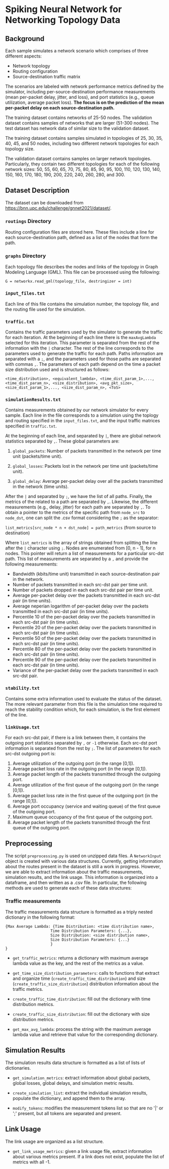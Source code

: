 # Spiking Neural Network for Networking Topology Data

## Background
Each sample simulates a network scenario which comprises of three different aspects: 

* Network topology
* Routing configuration
* Source-destination traffic matrix

The scenarios are labeled with network performance metrics defined by the simulator, including per-source-destination performance measurements (mean per-packet delay, jitter, and loss), and port statistics (e.g., queue utilization, average packet loss). **The focus is on the prediction of the mean per-packet delay on each source-destination path.**

The training dataset contains networks of 25-50 nodes. The validation dataset contains samples of networks that are larger (51-300 nodes). The test dataset has network data of similar size to the validation dataset.

The training dataset contains samples simulated in topologies of 25, 30, 35, 40, 45, and 50 nodes, including two different network topologies for each topology size. 

The validation dataset contains samples on larger network topologies. Particularly, they contain two different topologies for each of the following network sizes: 50, 55, 60, 65, 70, 75, 80, 85, 90, 95, 100, 110, 120, 130, 140, 150, 160, 170, 180, 190, 200, 220, 240, 260, 280, and 300. 

## Dataset Description

The dataset can be downloaded from https://bnn.upc.edu/challenge/gnnet2021/dataset/. 

### `routings` Directory
Routing configuration files are stored here. These files include a line for each source-destination path, defined as a list of the nodes that form the path. 

### `graphs` Directory
Each topology file describes the nodes and links of the topology in Graph Modeling Language (GML). This file can be processed using the following: 

`G = networkx.read_gml(topology_file, destringizer = int)`

### `input_files.txt`
Each line of this file contains the simulation number, the topology file, and the routing file used for the simulation.

### `traffic.txt`
Contains the traffic parameters used by the simulator to generate the traffic for each iteration. At the beginning of each line there is the `maxAvgLambda` selected for this iteration. This parameter is separated from the rest of the information with the `|` character. The rest of the line corresponds to the parameters used to generate the traffic for each path. Paths information are separated with a `;`, and the parameters used for those paths are separated with commas `,`. The parameters of each path depend on the time a packet size distribution used and is structured as follows: 

`<time_distribution>, <equivalent_lambda>, <time_dist_param_1>,..., <time_dist_param_n>, <size_distribution>, <avg_pkt_size>, <size_dist_param_1>,..., <size_dist_param_n>, <ToS>`

### `simulationResults.txt`
Contains measurements obtained by our network simulator for every sample. Each line in the file corresponds to a simulation using the toplogy and routing specified in the `input_files.txt`, and the input traffic matrices specified in `traffic.txt`. 

At the beginning of each line, and separated by `|`, there are global network statistics separated by `,`. These global parameters are:

1. `global_packets`: Number of packets transmitted in the network per time unit (packets/time unit).

2. `global_losses`: Packets lost in the network per time unit (packets/time unit).

3. `global_delay`: Average per-packet delay over all the packets transmitted in the network (time units). 

After the `|` and separated by `;`, we have the list of all paths. Finally, the metrics of the related to a path are separated by `,`. Likewise, the different measurements (e.g., delay, jitter) for each path are separated by `,`. To obtain a pointer to the metrics of the specific path from `node_src` to `node_dst`, one can split the .csv format considering the `;` as the separator:

`list_metrics[src_node * n + dst_node] = path_metrics` (from source to destination)

Where `list_metrics` is the array of strings obtained from splitting the line after the `|` character using `;`. Nodes are enumerated from [0, n - 1], for n nodes. This pointer will return a list of measurements for a particular src-dst path. This list of measurements are separated by a `,` and provide the following measurements: 

* Bandwidth (kbits/time unit) transmitted in each source-destination pair in the network.
* Number of packets transmitted in each src-dst pair per time unit.
* Number of packets dropped in each each src-dst pair per time unit.
* Average per-packet delay over the packets transmitted in each src-dst pair (in time units).
* Average neperian logarithm of per-packet delay over the packets transmitted in each src-dst pair (in time units).
* Percentile 10 of the per-packet delay over the packets transmitted in each src-dst pair (in time units).
* Percentile 20 of the per-packet delay over the packets transmitted in each src-dst pair (in time units).
* Percentile 50 of the per-packet delay over the packets transmitted in each src-dst pair (in time units).
* Percentile 80 of the per-packet delay over the packets transmitted in each src-dst pair (in time units).
* Percentile 90 of the per-packet delay over the packets transmitted in each src-dst pair (in time units).
* Variance of the per-packet delay over the packets transmitted in each src-dst pair.

### `stability.txt`
Contains some extra information used to evaluate the status of the dataset. The more relevant parameter from this file is the simulation time required to reach the stability condition which, for each simulation, is the first element of the line.

### `linkUsage.txt`
For each src-dst pair, if there is a link between them, it contains the outgoing port statistics separated by `,` or `-1` otherwise. Each src-dst port information is separated from the rest by `;`. The list of parameters for each src-dst outgoing port is:

1. Average utilization of the outgoing port (in the range [0,1]). 
2. Average packet loss rate in the outgoing port (in the range [0,1]). 
3. Average packet length of the packets transmitted through the outgoing port.
4. Average utilization of the first queue of the outgoing port (in the range [0,1]).
5. Average packet loss rate in the first queue of the outgoing port (in the range [0,1]).
6. Average port occupancy (service and waiting queue) of the first queue of the outgoing port.
7. Maximum queue occupancy of the first queue of the outgoing port.
8. Average packet length of the packets transmitted through the first queue of the outgoing port.

## Preprocessing

The script `preprocessing.py` is used on unzipped data files. A `NetworkInput` object is created with various data structures. Currently, getting information about the routes present in the dataset is still a work in progress. However, we are able to extract information about the traffic measurements, simulation results, and the link usage. This information is organized into a dataframe, and then written as a .csv file. In particular, the following methods are used to generate each of these data structures:

### Traffic measurements

The traffic measurements data structure is formatted as a triply nested dictionary in the following format:

````
{Max Average Lambda: {Time Distribution: <time distribution name>,
                    Time Distribution Parameters: {...},
                    Size Distribution: <size distribution name>,
                    Size Distribution Parameters: {...}
                    }
}
````

* `get_traffic_metrics`: returns a dictionary with maximum average lambda value as the key, and the rest of the metrics as a value.

* `get_time_size_distribution_parameters`: calls to functions that extract and organize time (`create_traffic_time_distribution`) and size (`create_traffic_size_distribution`) distribution information about the traffic metrics.

* `create_traffic_time_distribution`: fill out the dictionary with time distribution metrics. 

* `create_traffic_size_distribution`: fill out the dictionary with size distribution metrics.

* `get_max_avg_lambda`: process the string with the maximum average lambda value and retrieve that value for the corresponding dictionary. 

## Simulation Results

The simulation results data structure is formatted as a list of lists of dictionaries.

* `get_simulation_metrics`: extract information about global packets, global losses, global delays, and simulation metric results. 

* `create_simulation_list`: extract the individual simulation results, populate the dictionary, and append them to the array.

* `modify_tokens`: modifies the measurement tokens list so that are no '|' or ';' present, but all tokens are separated and present. 

## Link Usage

The link usage are organized as a list structure.

* `get_link_usage_metrics`: given a link usage file, extract information about various metrics present. If a link does not exist, populate the list of metrics with all -1. 
